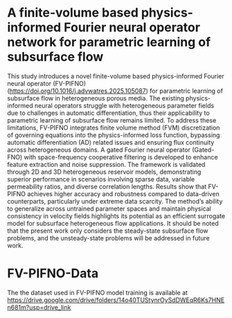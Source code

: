 # A finite-volume based physics-informed Fourier neural operator network for parametric learning of subsurface flow

This study introduces a novel finite-volume based physics-informed Fourier neural operator (FV-PIFNO) (https://doi.org/10.1016/j.advwatres.2025.105087)  for parametric learning of subsurface flow in heterogeneous porous media. The existing physics-informed neural operators struggle with heterogeneous parameter fields due to challenges in automatic differentiation, thus their applicability to parametric learning of subsurface flow remains limited. To address these limitations, FV-PIFNO integrates finite volume method (FVM) discretization of governing equations into the physics-informed loss function, bypassing automatic differentiation (AD) related issues and ensuring flux continuity across heterogeneous domains. A gated Fourier neural operator (Gated-FNO) with space-frequency cooperative filtering is developed to enhance feature extraction and noise suppression. The framework is validated through 2D and 3D heterogeneous reservoir models, demonstrating superior performance in scenarios involving sparse data, variable permeability ratios, and diverse correlation lengths. Results show that FV-PIFNO achieves higher accuracy and robustness compared to data-driven counterparts, particularly under extreme data scarcity. The method’s ability to generalize across untrained parameter spaces and maintain physical consistency in velocity fields highlights its potential as an efficient surrogate model for subsurface heterogeneous flow applications. It should be noted that the present work only considers the steady-state subsurface flow problems, and the unsteady-state problems will be addressed in future work.

# FV-PIFNO-Data
 The the dataset used in FV-PIFNO model training is available at https://drive.google.com/drive/folders/14o40TUStynrOySdDWEqR6Ks7HNEn681m?usp=drive_link
